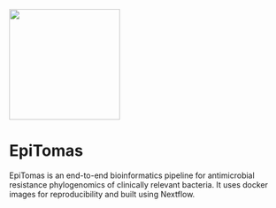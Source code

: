 <img src="https://github.com/ufuomababatunde/EpiTomas/blob/5174dc9ea82099593d1f509133747fe18a380b83/assets/logo_EpiTomas.png" width="200">

# EpiTomas
EpiTomas is an end-to-end bioinformatics pipeline for antimicrobial resistance phylogenomics of clinically relevant bacteria.
It uses docker images for reproducibility and built using Nextflow.


